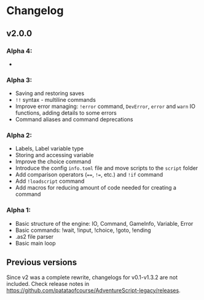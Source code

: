 # Changelog
## v2.0.0
### Alpha 4:
* 
### Alpha 3:
* Saving and restoring saves
* `!!` syntax - multiline commands
* Improve error managing: `!error` command, `DevError`, `error` and `warn` IO functions, adding details to some errors
* Command aliases and command deprecations
### Alpha 2:
* Labels, Label variable type
* Storing and accessing variable
* Improve the choice command
* Introduce the config `info.toml` file and move scripts to the `script` folder
* Add comparison operators (`==`, `!=`, etc.) and `!if` command
* Add `!loadscript` command
* Add macros for reducing amount of code needed for creating a command
### Alpha 1:
* Basic structure of the engine: IO, Command, GameInfo, Variable, Error
* Basic commands: !wait, !input, !choice, !goto, !ending
* .as2 file parser
* Basic main loop
## Previous versions
Since v2 was a complete rewrite, changelogs for v0.1-v1.3.2 are not included. Check release notes in https://github.com/patataofcourse/AdventureScript-legacy/releases.